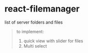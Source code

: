 # react-filemanager
list of server folders and files

> to implement:
> 1. quick view with slider for files
> 2. Multi select